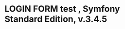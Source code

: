 LOGIN FORM test , Symfony Standard Edition, v.3.4.5
===================================================

